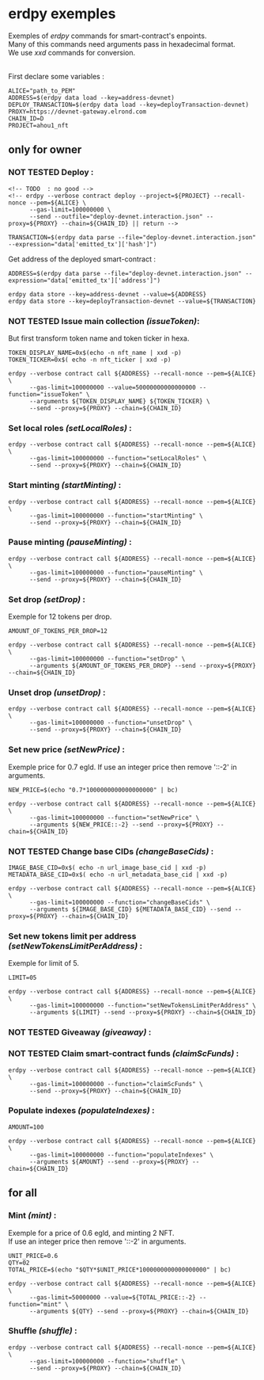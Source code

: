 # erdpy exemples #

Exemples of *erdpy* commands for smart-contract's enpoints.  
Many of this commands need arguments pass in hexadecimal format.  
We use *xxd* commands for conversion.  
   
<br />
First declare some variables :

    ALICE="path_to_PEM"
    ADDRESS=$(erdpy data load --key=address-devnet)
    DEPLOY_TRANSACTION=$(erdpy data load --key=deployTransaction-devnet)
    PROXY=https://devnet-gateway.elrond.com
    CHAIN_ID=D
    PROJECT=ahou1_nft


## only for owner ##

### **NOT TESTED** Deploy : ###

    <!-- TODO  : no good -->
    <!-- erdpy --verbose contract deploy --project=${PROJECT} --recall-nonce --pem=${ALICE} \
          --gas-limit=100000000 \
          --send --outfile="deploy-devnet.interaction.json" --proxy=${PROXY} --chain=${CHAIN_ID} || return -->

    TRANSACTION=$(erdpy data parse --file="deploy-devnet.interaction.json" --expression="data['emitted_tx']['hash']")

Get address of the deployed smart-contract :

    ADDRESS=$(erdpy data parse --file="deploy-devnet.interaction.json" --expression="data['emitted_tx']['address']")

    erdpy data store --key=address-devnet --value=${ADDRESS}
    erdpy data store --key=deployTransaction-devnet --value=${TRANSACTION}

### **NOT TESTED** Issue main collection *(issueToken)*: ###
But first transform token name and token ticker in hexa.

    TOKEN_DISPLAY_NAME=0x$(echo -n nft_name | xxd -p)
    TOKEN_TICKER=0x$( echo -n nft_ticker | xxd -p)

    erdpy --verbose contract call ${ADDRESS} --recall-nonce --pem=${ALICE} \
          --gas-limit=100000000 --value=50000000000000000 --function="issueToken" \
          --arguments ${TOKEN_DISPLAY_NAME} ${TOKEN_TICKER} \
          --send --proxy=${PROXY} --chain=${CHAIN_ID}


### Set local roles *(setLocalRoles)* : ###

    erdpy --verbose contract call ${ADDRESS} --recall-nonce --pem=${ALICE} \
          --gas-limit=100000000 --function="setLocalRoles" \
          --send --proxy=${PROXY} --chain=${CHAIN_ID}


### Start minting *(startMinting)* : ###

    erdpy --verbose contract call ${ADDRESS} --recall-nonce --pem=${ALICE} \
          --gas-limit=100000000 --function="startMinting" \
          --send --proxy=${PROXY} --chain=${CHAIN_ID}

### Pause minting *(pauseMinting)* : ###

    erdpy --verbose contract call ${ADDRESS} --recall-nonce --pem=${ALICE} \
          --gas-limit=100000000 --function="pauseMinting" \
          --send --proxy=${PROXY} --chain=${CHAIN_ID}

### Set drop *(setDrop)* : ###  
Exemple for 12 tokens per drop.

    AMOUNT_OF_TOKENS_PER_DROP=12

    erdpy --verbose contract call ${ADDRESS} --recall-nonce --pem=${ALICE} \
          --gas-limit=100000000 --function="setDrop" \
          --arguments ${AMOUNT_OF_TOKENS_PER_DROP} --send --proxy=${PROXY} --chain=${CHAIN_ID}

### Unset drop *(unsetDrop)* : ###

    erdpy --verbose contract call ${ADDRESS} --recall-nonce --pem=${ALICE} \
          --gas-limit=100000000 --function="unsetDrop" \
          --send --proxy=${PROXY} --chain=${CHAIN_ID}

### Set new price *(setNewPrice)* :  ###
Exemple price for 0.7 egld. If use an integer price then remove '::-2' in arguments.
  
    NEW_PRICE=$(echo "0.7*1000000000000000000" | bc)

    erdpy --verbose contract call ${ADDRESS} --recall-nonce --pem=${ALICE} \
          --gas-limit=100000000 --function="setNewPrice" \
          --arguments ${NEW_PRICE::-2} --send --proxy=${PROXY} --chain=${CHAIN_ID}


### **NOT TESTED** Change base CIDs *(changeBaseCids)* : ###

    IMAGE_BASE_CID=0x$( echo -n url_image_base_cid | xxd -p)  
    METADATA_BASE_CID=0x$( echo -n url_metadata_base_cid | xxd -p)  

    erdpy --verbose contract call ${ADDRESS} --recall-nonce --pem=${ALICE} \
          --gas-limit=100000000 --function="changeBaseCids" \
          --arguments ${IMAGE_BASE_CID} ${METADATA_BASE_CID} --send --proxy=${PROXY} --chain=${CHAIN_ID}

### Set new tokens limit per address *(setNewTokensLimitPerAddress)* : ###
Exemple for limit of 5.   

    LIMIT=05  

    erdpy --verbose contract call ${ADDRESS} --recall-nonce --pem=${ALICE} \
          --gas-limit=100000000 --function="setNewTokensLimitPerAddress" \
          --arguments ${LIMIT} --send --proxy=${PROXY} --chain=${CHAIN_ID}

### **NOT TESTED** Giveaway *(giveaway)* : ###

  <!-- TODO  -->

### **NOT TESTED** Claim smart-contract funds *(claimScFunds)* : ###

    erdpy --verbose contract call ${ADDRESS} --recall-nonce --pem=${ALICE} \
          --gas-limit=100000000 --function="claimScFunds" \
          --send --proxy=${PROXY} --chain=${CHAIN_ID}

### Populate indexes *(populateIndexes)* : ###

    AMOUNT=100

    erdpy --verbose contract call ${ADDRESS} --recall-nonce --pem=${ALICE} \
          --gas-limit=100000000 --function="populateIndexes" \
          --arguments ${AMOUNT} --send --proxy=${PROXY} --chain=${CHAIN_ID}

## for all ##

### Mint *(mint)* : ###
Exemple for a price of 0.6 egld, and minting 2 NFT.   
If use an integer price then remove '::-2' in arguments.  

    UNIT_PRICE=0.6
    QTY=02
    TOTAL_PRICE=$(echo "$QTY*$UNIT_PRICE*1000000000000000000" | bc)

    erdpy --verbose contract call ${ADDRESS} --recall-nonce --pem=${ALICE} \
          --gas-limit=50000000 --value=${TOTAL_PRICE::-2} --function="mint" \
          --arguments ${QTY} --send --proxy=${PROXY} --chain=${CHAIN_ID}


### Shuffle *(shuffle)* : ###

    erdpy --verbose contract call ${ADDRESS} --recall-nonce --pem=${ALICE} \
          --gas-limit=100000000 --function="shuffle" \
          --send --proxy=${PROXY} --chain=${CHAIN_ID}


